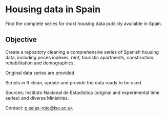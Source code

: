 # Housing data in Spain

Find the complete series for *most* housing data publicly available in Spain.

## Objective
Create a repository cleaning a comprehensive series of Spanish housing data, including prices indexes, 
rent, touristic apartments, construction, rehabilitation and demographics. 

Original data series are provided. 

Scripts in R clean, update and provide the data ready to be used. 

Sources: Instituto Nacional de Estadística (original and experimental time series) and diverse Ministries.

Contact: p.salas-rojo@lse.ac.uk

